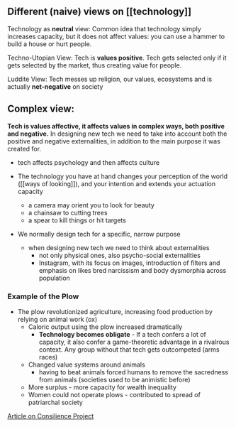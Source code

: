 ## Different (naive) views on [[technology]]
Technology as **neutral** view: Common idea that technology simply increases capacity, but it does not affect values: you can use a hammer to build a house or hurt people.

Techno-Utopian View: Tech is **values positive**. Tech gets selected only if it gets selected by the market, thus creating value for people.

Luddite View: Tech messes up religion, our values, ecosystems and is actually **net-negative** on society

## Complex view: 
**Tech is values affective, it affects values in complex ways, both positive and negative.** In designing new tech we need to take into account both the positive and negative externalities, in addition to the main purpose it was created for.

- tech affects psychology and then affects culture

- The technology you have at hand changes your perception of the world ([[ways of looking]]), and your intention and extends your actuation capacity
	- a camera may orient you to look for beauty
	- a chainsaw to cutting trees
	- a spear to kill things or hit targets

- We normally design tech for a specific, narrow purpose
	- when designing new tech we need to think about externalities
		- not only physical ones, also psycho-social externalities
		- Instagram, with its focus on images, introduction of filters and emphasis on likes bred narcissism and body dysmorphia across population

### Example of the Plow
- The plow revolutionized agriculture, increasing food production by relying on animal work (ox)
	- Caloric output using the plow increased dramatically
		- **Technology becomes obligate** - If a tech confers a lot of capacity, it also confer a game-theoretic advantage in a rivalrous context. Any group without that tech gets outcompeted (arms races)
	- Changed value systems around animals
		- having to beat animals forced humans to remove the sacredness from animals (societies used to be animistic before)
	- More surplus - more capacity for wealth inequality
	- Women could not operate plows - contributed to spread of patriarchal society


[Article on Consilience Project](https://consilienceproject.org/technology-is-not-values-neutral/)